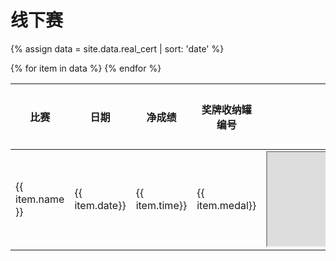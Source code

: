 # 线下赛

{% assign data = site.data.real_cert | sort: 'date' %}
<table>
    <thead>
        <tr>
            <th>比赛</th>
            <th>日期</th>
            <th>净成绩</th>
            <th>奖牌收纳罐编号</th>
            <th>成绩证书</th>
            <th>运动记录</th>
        </tr>
    </thead>
    <tbody>
        {% for item in data %}
        <tr>
            <td>{{ item.name }}</td>
            <td>{{ item.date}}</td>
            <td>{{ item.time}}</td>
            <td>{{ item.medal}}</td>
            <td><iframe src="https://m.mararun.com/html/certificate.html?id={{ item.cert }}"></iframe></td>
            <td><div class="strava-embed-placeholder" data-embed-type="activity" data-embed-id="{{ item.activity }}" data-style="standard"></div><script src="https://strava-embeds.com/embed.js"></script></td>
        </tr>
        {% endfor %}
    </tbody>
</table>
